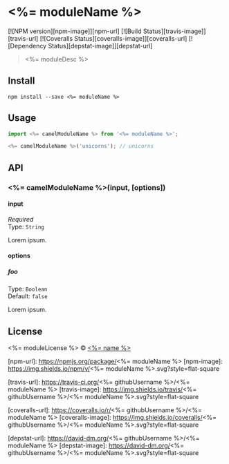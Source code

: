 # <%= moduleName %>

[![NPM version][npm-image]][npm-url]
[![Build Status][travis-image]][travis-url]
[![Coveralls Status][coveralls-image]][coveralls-url]
[![Dependency Status][depstat-image]][depstat-url]

> <%= moduleDesc %>

## Install

    npm install --save <%= moduleName %>

## Usage

```js
import <%= camelModuleName %> from '<%= moduleName %>';

<%= camelModuleName %>('unicorns'); // unicorns
```

## API

### <%= camelModuleName %>(input, [options])

#### input

*Required*  
Type: `String`

Lorem ipsum.

#### options

##### foo

Type: `Boolean`  
Default: `false`

Lorem ipsum.

## License

<%= moduleLicense %> © [<%= name %>](<%= website %>)

[npm-url]: https://npmjs.org/package/<%= moduleName %>
[npm-image]: https://img.shields.io/npm/v/<%= moduleName %>.svg?style=flat-square

[travis-url]: https://travis-ci.org/<%= githubUsername %>/<%= moduleName %>
[travis-image]: https://img.shields.io/travis/<%= githubUsername %>/<%= moduleName %>.svg?style=flat-square

[coveralls-url]: https://coveralls.io/r/<%= githubUsername %>/<%= moduleName %>
[coveralls-image]: https://img.shields.io/coveralls/<%= githubUsername %>/<%= moduleName %>.svg?style=flat-square

[depstat-url]: https://david-dm.org/<%= githubUsername %>/<%= moduleName %>
[depstat-image]: https://david-dm.org/<%= githubUsername %>/<%= moduleName %>.svg?style=flat-square
